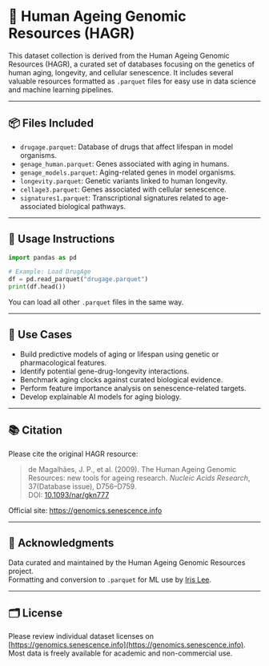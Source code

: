 
# 🧬 Human Ageing Genomic Resources (HAGR)

This dataset collection is derived from the Human Ageing Genomic Resources (HAGR), a curated set of databases focusing on the genetics of human aging, longevity, and cellular senescence. It includes several valuable resources formatted as `.parquet` files for easy use in data science and machine learning pipelines.

---

## 📦 Files Included

- `drugage.parquet`: Database of drugs that affect lifespan in model organisms.
- `genage_human.parquet`: Genes associated with aging in humans.
- `genage_models.parquet`: Aging-related genes in model organisms.
- `longevity.parquet`: Genetic variants linked to human longevity.
- `cellage3.parquet`: Genes associated with cellular senescence.
- `signatures1.parquet`: Transcriptional signatures related to age-associated biological pathways.

---

## 🔧 Usage Instructions

```python
import pandas as pd

# Example: Load DrugAge
df = pd.read_parquet("drugage.parquet")
print(df.head())
```

You can load all other `.parquet` files in the same way.

---

## 🔬 Use Cases

- Build predictive models of aging or lifespan using genetic or pharmacological features.
- Identify potential gene-drug-longevity interactions.
- Benchmark aging clocks against curated biological evidence.
- Perform feature importance analysis on senescence-related targets.
- Develop explainable AI models for aging biology.

---

## 📚 Citation

Please cite the original HAGR resource:

> de Magalhães, J. P., et al. (2009). The Human Ageing Genomic Resources: new tools for ageing research. *Nucleic Acids Research*, 37(Database issue), D756–D759.  
> DOI: [10.1093/nar/gkn777](https://doi.org/10.1093/nar/gkn777)

Official site: https://genomics.senescence.info

---

## 🙏 Acknowledgments

Data curated and maintained by the Human Ageing Genomic Resources project.  
Formatting and conversion to `.parquet` for ML use by [Iris Lee](https://huggingface.co/IrisLee).

---

## 🗂️ License

Please review individual dataset licenses on [https://genomics.senescence.info](https://genomics.senescence.info). Most data is freely available for academic and non-commercial use.
